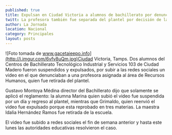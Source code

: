 ```yaml
---
published: true
title: Expulsan en Ciudad Victoria a alumnos de bachillerato por denunciar a maestra en redes sociales
twitt: La profesora también fue separada del plantel por decisión de la directiva.
author: La Jornada
location: Nacional
category: Principales
layout: posts
---
```


![Foto tomada de www.gacetaieepo.info](http://i.imgur.com/6vfv8uQm.jpg)Ciudad Victoria, Tamps. Dos alumnos del Centros de Bachillerato Tecnológico Industrial y Servicios 103 de Ciudad Madero fueron suspendidos y expulsados, por subir a las redes sociales un video en el que denunciaban a una profesora asignada al área de Recursos Humanos, quien fue retirada del plantel.

Gustavo Montoya Médina director del Bachillerato dijo que solamente se aplicó el reglamento: la alumna Marina quien subió el video fue suspendida por un día y regreso al plantel, mientras que Grimaldo, quien reenvió el video fue expulsado porque esta reprobado en tres materias. La maestra Idalia Hernández Ramos fue retirada de la escuela.

El video fue subido a redes sociales el fin de semana anterior y hasta este lunes las autoridades educativas resolvieron el caso.
